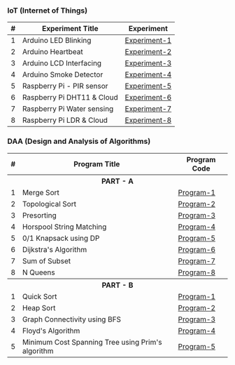 ### IoT (Internet of Things)

| # | Experiment Title | Experiment |
|---| ----- | -------- |
|1|Arduino LED Blinking|[Experiment-1](./IoT/Experiment-1/Experiment-1.ino)|
|2|Arduino Heartbeat|[Experiment-2](./IoT/Experiment-2/Experiment-2.ino)|
|3|Arduino LCD Interfacing|[Experiment-3](./IoT/Experiment-3/Experiment-3.ino)|
|4|Arduino Smoke Detector|[Experiment-4](./IoT/Experiment-4/Experiment-4.ino)|
|5|Raspberry Pi - PIR sensor|[Experiment-5](./IoT/Experiment-5/Experiment-5.py)|
|6|Raspberry Pi DHT11 & Cloud|[Experiment-6](./IoT/Experiment-6/Experiment-6.py)|
|7|Raspberry Pi Water sensing|[Experiment-7](./IoT/Experiment-7/Experiment-7.py)|
|8|Raspberry Pi LDR & Cloud|[Experiment-8](./IoT/Experiment-8/Experiment-8.py)|



### DAA (Design and Analysis of Algorithms)

<table>
  <tr>
    <th>#</th>
    <th>Program Title</th>
    <th>Program Code</th>
  </tr>
  <tr>
    <th colspan="3" style="text-align: center;"><strong>PART - A</strong></th>
  </tr>
  <tr>
    <td>1</td>
    <td>Merge Sort</td>
    <td><a href="./DAA/PART-A/Program-1">Program-1</a></td>
  </tr>
  <tr>
    <td>2</td>
    <td>Topological Sort</td>
    <td><a href="./DAA/PART-A/Program-2">Program-2</a></td>
  </tr>
  <tr>
    <td>3</td>
    <td>Presorting</td>
    <td><a href="./DAA/PART-A/Program-3">Program-3</a></td>
  </tr>
  <tr>
    <td>4</td>
    <td>Horspool String Matching</td>
    <td><a href="./DAA/PART-A/Program-4">Program-4</a></td>
  </tr>
  <tr>
    <td>5</td>
    <td>0/1 Knapsack using DP</td>
    <td><a href="./DAA/PART-A/Program-5">Program-5</a></td>
  </tr>
  <tr>
    <td>6</td>
    <td>Dijkstra's Algorithm</td>
    <td><a href="./DAA/PART-A/Program-6">Program-6</a></td>
  </tr>
  <tr>
    <td>7</td>
    <td>Sum of Subset</td>
    <td><a href="./DAA/PART-A/Program-7">Program-7</a></td>
  </tr>
  <tr>
    <td>8</td>
    <td>N Queens</td>
    <td><a href="./DAA/PART-A/Program-8">Program-8</a></td>
  </tr>
  <tr>
    <th colspan="3" style="text-align: center;"><strong>PART - B</strong></th>
  </tr>
  <tr>
    <td>1</td>
    <td>Quick Sort</td>
    <td><a href="./DAA/PART-B/Quicksort">Program-1</a></td>
  </tr>
  <tr>
    <td>2</td>
    <td>Heap Sort</td>
    <td><a href="./DAA/PART-B/Heapsort">Program-2</a></td>
  </tr>
  </tr>
  <tr>
    <td>3</td>
    <td>Graph Connectivity using BFS</td>
    <td><a href="./DAA/PART-B/BFS-Connectivity">Program-3</a></td>
  </tr>
  </tr>
  <tr>
    <td>4</td>
    <td>Floyd's Algorithm</td>
    <td><a href="./DAA/PART-B/Floyd's_algorithm">Program-4</a></td>
  </tr>
  </tr>
  <tr>
    <td>5</td>
    <td>Minimum Cost Spanning Tree using Prim's algorithm</td>
    <td><a href="./DAA/PART-B/MST_Prim's">Program-5</a></td>
  </tr>
</table>
